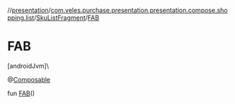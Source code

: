 //[presentation](../../../index.md)/[com.veles.purchase.presentation.presentation.compose.shopping.list](../index.md)/[SkuListFragment](index.md)/[FAB](-f-a-b.md)

# FAB

[androidJvm]\

@[Composable](https://developer.android.com/reference/kotlin/androidx/compose/runtime/Composable.html)

fun [FAB](-f-a-b.md)()
